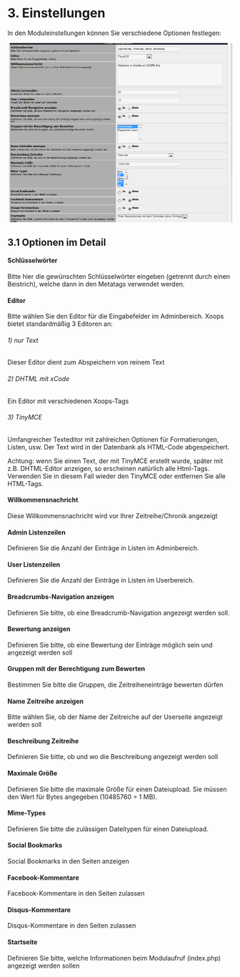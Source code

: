 # 3. Einstellungen

In den Moduleinstellungen können Sie verschiedene Optionen festlegen:<br/>

![](../assets/3preferences.png)

## 3.1 Optionen im Detail
#### Schlüsselwörter
Bitte hier die gewünschten Schlüsselwörter eingeben (getrennt durch einen Beistrich), welche dann in den Metatags verwendet werden.

#### Editor
Bitte wählen Sie den Editor für die Eingabefelder im Adminbereich.
Xoops bietet standardmäßig 3 Editoren an:
###### 1) nur Text
Dieser Editor dient zum Abspeichern von reinem Text
###### 2) DHTML mit xCode
Ein Editor mit verschiedenen Xoops-Tags
###### 3) TinyMCE
Umfangreicher Texteditor mit zahlreichen Optionen für Formatierungen, Listen, usw.
Der Text wird in der Datenbank als HTML-Code abgespeichert.

Achtung: wenn Sie einen Text, der mit TinyMCE erstellt wurde, später mit z.B. DHTML-Editor anzeigen, so erscheinen natürlich alle Html-Tags. Verwenden Sie in diesem Fall wieder den TinyMCE oder entfernen Sie alle HTML-Tags.

#### Willkommensnachricht
Diese Willkommensnachricht wird vor Ihrer Zeitreihe/Chronik angezeigt

#### Admin Listenzeilen
Definieren Sie die Anzahl der Einträge in Listen im Adminbereich.

#### User Listenzeilen
Definieren Sie die Anzahl der Einträge in Listen im Userbereich.

#### Breadcrumbs-Navigation anzeigen
Definieren Sie bitte, ob eine Breadcrumb-Navigation angezeigt werden soll.

#### Bewertung anzeigen
Definieren Sie bitte, ob eine Bewertung der Einträge möglich sein und angezeigt werden soll

#### Gruppen mit der Berechtigung zum Bewerten
Bestimmen Sie bitte die Gruppen, die Zeitreiheneinträge bewerten dürfen

#### Name Zeitreihe anzeigen
Bitte wählen Sie, ob der Name der Zeitreiche auf der Userseite angezeigt werden soll

#### Beschreibung Zeitreihe
Definieren Sie bitte, ob und wo die Beschreibung angezeigt werden soll

#### Maximale Größe
Definieren Sie bitte die maximale Größe für einen Dateiupload. Sie müssen den Wert für Bytes angegeben (10485760 = 1 MB).

#### Mime-Types
Definieren Sie bitte die zulässigen Dateitypen für einen Dateiupload.

#### Social Bookmarks
Social Bookmarks in den Seiten anzeigen

#### Facebook-Kommentare
Facebook-Kommentare in den Seiten zulassen

#### Disqus-Kommentare
Disqus-Kommentare in den Seiten zulassen

#### Startseite
Definieren Sie bitte, welche Informationen beim Modulaufruf (index.php) angezeigt werden sollen
